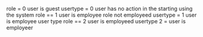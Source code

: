 role = 0 user is guest 
usertype = 0 user has no action in the starting using the system 
role == 1 user is employee role not employeed
usertype = 1 user is employee user type
role == 2 user is employeed
usertype 2 = user is employeer